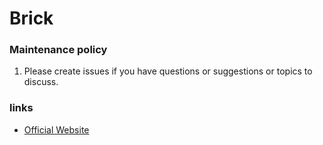 # Brick

### Maintenance policy

1. Please create issues if you have questions or suggestions or topics to discuss.

### links
* [Official Website](http://brickschema.org)
